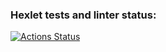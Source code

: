 ### Hexlet tests and linter status:
[![Actions Status](https://github.com/WeeLazist/python-project-49/actions/workflows/hexlet-check.yml/badge.svg)](https://github.com/WeeLazist/python-project-49/actions)